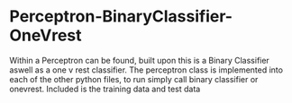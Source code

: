 # Perceptron-BinaryClassifier-OneVrest
Within a Perceptron can be found, built upon this is a Binary Classifier aswell as a one v rest classifier.
The perceptron class is implemented into each of the other python files, to run simply call binary classifier or onevrest.
Included is the training data and test data
